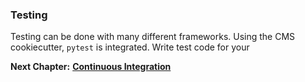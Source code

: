 ### Testing

Testing can be done with many different frameworks. Using the CMS cookiecutter, `pytest` is integrated.
Write test code for your 

__Next Chapter:__ [__Continuous Integration__](https://github.com/molinfo-vienna/wiki/blob/main/CONTINUOUS_INTEGRATION.md)